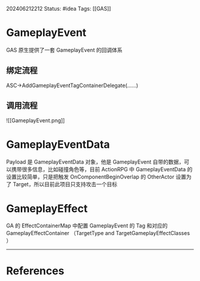 202406212212
Status: #idea
Tags: [[GAS]] 
# GameplayEvent
GAS 原生提供了一套 GameplayEvent 的回调体系

## 绑定流程
ASC->AddGameplayEventTagContainerDelegate(......)
## 调用流程
![[GameplayEvent.png]]
# GameplayEventData
Payload 是 GameplayEventData 对象，他是 GameplayEvent 自带的数据，可以携带很多信息，比如碰撞角色等，目前 ActionRPG 中 GameplayEventData 的设置比较简单，只是把触发 OnComponentBeginOverlap 的 OtherActor 设置为了 Target，所以目前此项目只支持攻击一个目标

# GameplayEffect

GA 的 EffectContainerMap 中配置 GameplayEvent 的 Tag 和对应的 GameplayEffectContainer  （TargetType and TargetGameplayEffectClasses   ）

---
# References